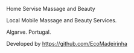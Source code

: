 Home Servise Massage and Beauty

Local Mobile Massage and Beauty Services.

Algarve. Portugal.

Developed by https://github.com/EcoMadeirinha

<!-- [![Netlify Status](https://api.netlify.com/api/v1/badges/db5f7355-d242-4bd0-a10f-0287ff8c7fda/deploy-status)](https://app.netlify.com/sites/algarvehomemassageandbeauty/deploys) -->